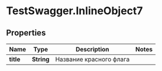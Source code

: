 # TestSwagger.InlineObject7

## Properties

Name | Type | Description | Notes
------------ | ------------- | ------------- | -------------
**title** | **String** | Название красного флага | 



